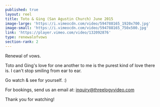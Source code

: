 ```yaml
---
published: true
layout: reel
title: Toto & Ging (San Agustin Church) June 2015
image-large: 'https://i.vimeocdn.com/video/594788165_1920x700.jpg'
image-small: 'https://i.vimeocdn.com/video/594788165_750x500.jpg'
link: 'https://player.vimeo.com/video/132092876'
type: renewalofvows
section-rank: 2
---
```

Renewal of vows.

Toto and Ging's love for one another to me is the purest kind of love there is. I can't stop smiling from ear to ear.

Go watch & see for yourself. :)

For bookings, send us an email at: inquiry@threelogyvideo.com

Thank you for watching! 
